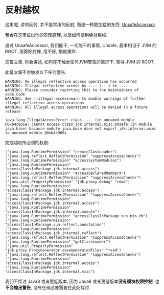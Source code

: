 # 反射越权

这里呢, 讲的反射, 并不是常用的反射, 而是一种更加猛的东西, [UnsafeAccessor]

我会在这里说出他的实现原理, 以及如何做到绝对越权.

通过 UnsafeAccessor, 我们能干, 一切能干的事情, Unsafe, 基本相当于 JVM 的 ROOT.
用得好封神, 用不好, 那就爆炸.

这篇文章, 将会讲述, 如何在不触发任何JVM警告的情况下, 获得 JVM 的 ROOT.

此篇文章不会触发以下任何警告.

```
WARNING: An illegal reflective access operation has occurred
WARNING: Illegal reflective access by .... (...) to ....
WARNING: Please consider reporting this to the maintainers of code.Code
WARNING: Use --illegal-access=warn to enable warnings of further illegal reflective access operations
WARNING: All illegal access operations will be denied in a future release
```

```
java.lang.IllegalAccessError: class .... (in unnamed module @0xb4c966a) cannot access class jdk.internal.misc.Unsafe (in module java.base) because module java.base does not export jdk.internal.misc to unnamed module @0xb4c966a
```

完成越权所必须的权限:
```
("java.lang.RuntimePermission" "createClassLoader")
("java.lang.reflect.ReflectPermission" "suppressAccessChecks")
("java.lang.RuntimePermission" "accessSystemModules")
("java.lang.RuntimePermission" "accessClassInPackage.jdk.internal.access")
("java.lang.RuntimePermission" "accessDeclaredMembers")
("java.lang.reflect.ReflectPermission" "suppressAccessChecks")
("java.util.PropertyPermission" "jdk.proxy.debug" "read")
("java.lang.RuntimePermission" "accessClassInPackage.jdk.internal.access")
("java.lang.reflect.ReflectPermission" "suppressAccessChecks")
("java.lang.RuntimePermission" "accessClassInPackage.jdk.internal.access")
("java.lang.RuntimePermission" "accessClassInPackage.jdk.internal.module")
("java.lang.RuntimePermission" "accessClassInPackage.sun.nio.ch")
("java.lang.RuntimePermission" "accessClassInPackage.sun.reflect.annotation")
("java.lang.RuntimePermission" "accessClassInPackage.jdk.internal.reflect")
("java.lang.reflect.ReflectPermission" "suppressAccessChecks")
("java.lang.RuntimePermission" "getClassLoader")
("java.util.PropertyPermission" "jdk.proxy.ProxyGenerator.saveGeneratedFiles" "read")
("java.lang.reflect.ReflectPermission" "suppressAccessChecks")
("java.lang.RuntimePermission" "accessClassInPackage.jdk.internal.access")
("java.lang.RuntimePermission" "accessClassInPackage.jdk.internal.misc")
```

我们不探讨 Java8 或者更低版本, 因为 Java8 或者更低版本**没有模块权限控制**, 也**不会输出警告**, 没有任何必要需要在此处探讨.

[UnsafeAccessor]: https://github.com/Karlatemp/UnsafeAccessor
